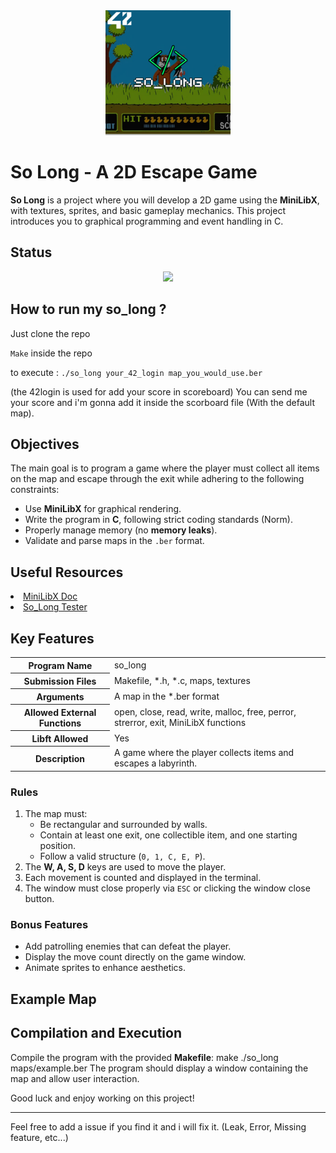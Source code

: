 <div align="center">
  <img height="200" src="https://raw.githubusercontent.com/Benjamin-poisson/My_image_bank/refs/heads/main/so_long.png" />
</div>

# So Long - A 2D Escape Game

**So Long** is a project where you will develop a 2D game using the **MiniLibX**, with textures, sprites, and basic gameplay mechanics. This project introduces you to graphical programming and event handling in C.

## Status
<div align="center">
  <img height="200" src="https://raw.githubusercontent.com/Benjamin-poisson/My_image_bank/refs/heads/main/so_long_success.png" />
</div>

## How to run my so_long ?
Just clone the repo

```Make``` inside the repo

to execute : ```./so_long your_42_login map_you_would_use.ber```

(the 42login is used for add your score in scoreboard)
You can send me your score and i'm gonna add it inside the scorboard file (With the default map).


## Objectives

The main goal is to program a game where the player must collect all items on the map and escape through the exit while adhering to the following constraints:

- Use **MiniLibX** for graphical rendering.
- Write the program in **C**, following strict coding standards (Norm).
- Properly manage memory (no **memory leaks**).
- Validate and parse maps in the `.ber` format.

## Useful Resources

<li><a href="https://harm-smits.github.io/42docs/libs/minilibx">MiniLibX Doc</a></li>
<li><a href="https://suspectedoceano.notion.site/So_long-bccdb29d879049a0981404886e097230">So_Long Tester</a></li>

## Key Features

<table>
  <tr>
    <th>Program Name</th>
    <td>so_long</td>
  </tr>
  <tr>
    <th>Submission Files</th>
    <td>Makefile, *.h, *.c, maps, textures</td>
  </tr>
  <tr>
    <th>Arguments</th>
    <td>A map in the *.ber format</td>
  </tr>
  <tr>
    <th>Allowed External Functions</th>
    <td>open, close, read, write, malloc, free, perror, strerror, exit, MiniLibX functions</td>
  </tr>
  <tr>
    <th>Libft Allowed</th>
    <td>Yes</td>
  </tr>
  <tr>
    <th>Description</th>
    <td>A game where the player collects items and escapes a labyrinth.</td>
  </tr>
</table>

### Rules

1. The map must:
   - Be rectangular and surrounded by walls.
   - Contain at least one exit, one collectible item, and one starting position.
   - Follow a valid structure (`0, 1, C, E, P`).
2. The **W, A, S, D** keys are used to move the player.
3. Each movement is counted and displayed in the terminal.
4. The window must close properly via `ESC` or clicking the window close button.

### Bonus Features

- Add patrolling enemies that can defeat the player.
- Display the move count directly on the game window.
- Animate sprites to enhance aesthetics.

## Example Map


## Compilation and Execution

Compile the program with the provided **Makefile**:
make
./so_long maps/example.ber
The program should display a window containing the map and allow user interaction.

Good luck and enjoy working on this project!

---
Feel free to add a issue if you find it and i will fix it.
(Leak, Error, Missing feature, etc...)
